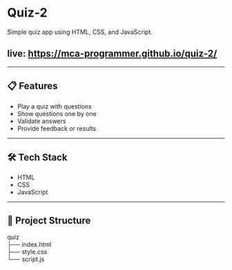 # Quiz-2

Simple quiz app using HTML, CSS, and JavaScript.
## live: https://mca-programmer.github.io/quiz-2/
---

## 📋 Features

- Play a quiz with questions  
- Show questions one by one  
- Validate answers  
- Provide feedback or results  

---

## 🛠️ Tech Stack

- HTML  
- CSS  
- JavaScript  

---

## 📂 Project Structure

quiz<br>
├── index.html <br>
├── style.css <br>
└── script.js 

